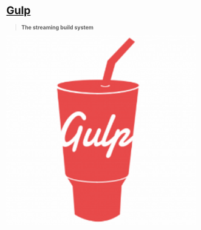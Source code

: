 # [Gulp](http://gulpjs.com/)

> **The streaming build system**

<img src="img/gulp_logo.png" height="500"/>
